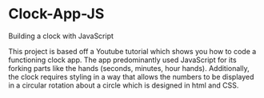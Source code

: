 # Clock-App-JS
Building a clock with JavaScript

This project is based off a Youtube tutorial which shows you how to code a functioning clock app. 
The app predominantly used JavaScript for its forking parts like the hands (seconds, minutes, hour hands).
Additionally, the clock requires styling in a way that allows the numbers to be displayed
in a circular rotation about a circle which is designed in html and CSS.
